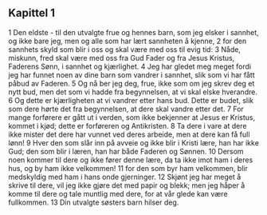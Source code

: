 ## Kapittel 1

1 Den eldste - til den utvalgte frue og hennes barn, som jeg elsker i sannhet, og ikke bare jeg, men og alle som har lært sannheten å kjenne,
2 for den sannhets skyld som blir i oss og skal være med oss til evig tid:
3 Nåde, miskunn, fred skal være med oss fra Gud Fader og fra Jesus Kristus, Faderens Sønn, i sannhet og kjærlighet.
4 Jeg har gledet meg meget fordi jeg har funnet noen av dine barn som vandrer i sannhet, slik som vi har fått påbud av Faderen.
5 Og nå ber jeg deg, frue, ikke som om jeg skrev deg et nytt bud, men det som vi hadde fra begynnelsen, at vi skal elske hverandre.
6 Og dette er kjærligheten at vi vandrer etter hans bud. Dette er budet, slik som dere hørte det fra begynnelsen, at dere skal vandre etter det.
7 For mange forførere er gått ut i verden, som ikke bekjenner at Jesus er Kristus, kommet i kjød; dette er forføreren og Antikristen.
8 Ta dere i vare at dere ikke mister det dere har vunnet ved deres arbeide, men at dere kan få full lønn!
9 Hver den som slår inn på avveie og ikke blir i Kristi lære, han har ikke Gud; den som blir i læren, han har både Faderen og Sønnen.
10 Dersom noen kommer til dere og ikke fører denne lære, da ta ikke imot ham i deres hus, og by ham ikke velkommen!
11 for den som byr ham velkommen, blir medskyldig med ham i hans onde gjerninger.
12 Skjønt jeg har meget å skrive til dere, vil jeg ikke gjøre det med papir og blekk; men jeg håper å komme til dere og tale muntlig med dere, for at vår glede kan være fullkommen.
13 Din utvalgte søsters barn hilser deg.
